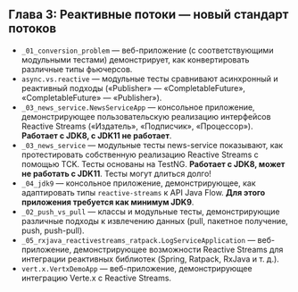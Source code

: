 ## Глава 3: Реактивные потоки — новый стандарт потоков

* `_01_conversion_problem` — веб-приложение (с соответствующими модульными тестами) демонстрирует, как конвертировать различные типы фьючерсов.
* `async.vs.reactive` — модульные тесты сравнивают асинхронный и реактивный подходы («Publisher» — «CompletableFuture», «CompletableFuture» — «Publisher»).
* `_03_news_service.NewsServiceApp` — консольное приложение, демонстрирующее пользовательскую реализацию интерфейсов Reactive Streams («Издатель», «Подписчик», «Процессор»). **Работает с JDK8, с JDK11 не работает**.
* `_03_news_service` — модульные тесты news-service показывают, как протестировать собственную реализацию Reactive Streams с помощью TCK. Тесты основаны на TestNG. **Работает с JDK8, может не работать с JDK11**. Тесты могут длиться долго!
* `_04_jdk9` — консольное приложение, демонстрирующее, как адаптировать типы `reactive-streams` к API Java Flow. **Для этого приложения требуется как минимум JDK9**.
* `_02_push_vs_pull` — классы и модульные тесты, демонстрирующие различные подходы к извлечению данных (pull, пакетное получение, push, push-pull).
* `_05_rxjava_reactivestreams_ratpack.LogServiceApplication` — веб-приложение, демонстрирующее возможности Reactive Streams для интеграции реактивных библиотек (Spring, Ratpack, RxJava и т. д.).
* `vert.x.VertxDemoApp` — веб-приложение, демонстрирующее интеграцию Verte.x с Reactive Streams.